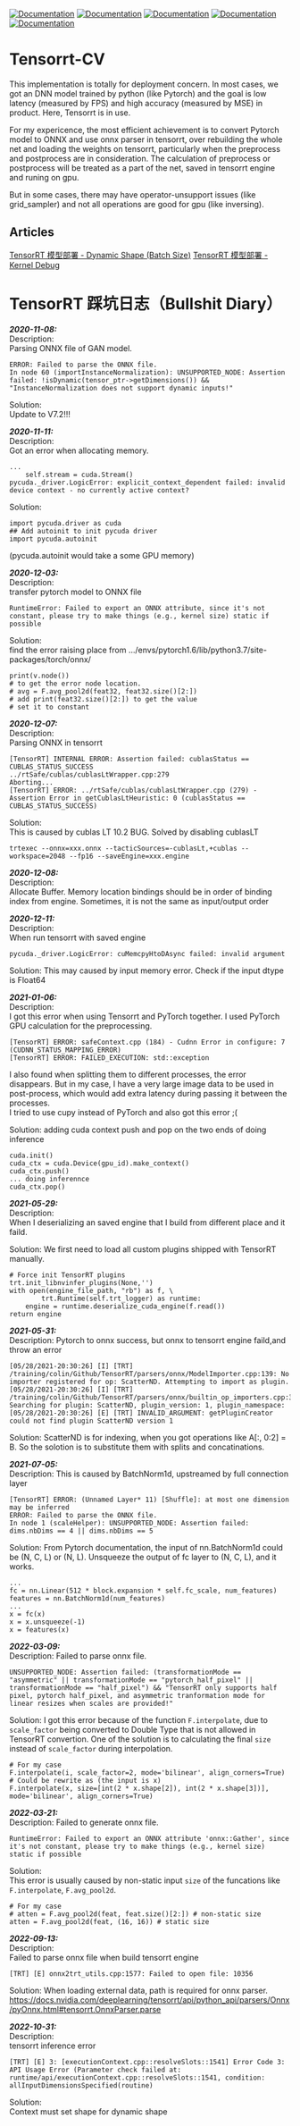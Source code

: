 [![Documentation](https://img.shields.io/badge/Pytorch-documentation-brightgreen)](https://pytorch.org/docs/stable/index.html)
[![Documentation](https://img.shields.io/badge/TensorRT-documentation-brightgreen.svg)](https://docs.nvidia.com/deeplearning/sdk/tensorrt-developer-guide/index.html) 
[![Documentation](https://img.shields.io/badge/TensorRT--Python-api-brightgreen)](https://docs.nvidia.com/deeplearning/tensorrt/api/python_api/index.html)
[![Documentation](https://img.shields.io/badge/Onnx--Graphsurgeon-docs-brightgreen)](https://docs.nvidia.com/deeplearning/tensorrt/onnx-graphsurgeon/docs/index.html)
[![Documentation](https://img.shields.io/badge/PyCUDA-documentation-brightgreen)](https://documen.tician.de/pycuda/)

# Tensorrt-CV
This implementation is totally for deployment concern. In most cases, we got an DNN model trained by python (like Pytorch) and the goal is low latency (measured by FPS) and high accuracy (measured by MSE) in product. Here, Tensorrt is in use.  

For my expericence, the most efficient achievement is to convert Pytorch model to ONNX and use onnx parser in tensorrt, over rebuilding the whole net and loading the weights on tensorrt, particularly when the preprocess and postprocess are in consideration. The calculation of preprocess or postprocess will be treated as a part of the net, saved in tensorrt engine and runing on gpu.  

But in some cases, there may have operator-unsupport issues (like grid_sampler) and not all operations are good for gpu (like inversing).

## Articles
[TensorRT 模型部署 - Dynamic Shape (Batch Size)](https://zhuanlan.zhihu.com/p/387853124)
[TensorRT 模型部署 - Kernel Debug](https://zhuanlan.zhihu.com/p/613535072)

# TensorRT 踩坑日志（Bullshit Diary）

<b><i>2020-11-08:  </i></b>  
Description:  
Parsing ONNX file of GAN model.
```
ERROR: Failed to parse the ONNX file.
In node 60 (importInstanceNormalization): UNSUPPORTED_NODE: Assertion failed: !isDynamic(tensor_ptr->getDimensions()) && "InstanceNormalization does not support dynamic inputs!"
```
Solution:  
Update to V7.2!!!  

<b><i>2020-11-11:  </i></b>  
Description:  
Got an error when allocating memory.
```
...
    self.stream = cuda.Stream()
pycuda._driver.LogicError: explicit_context_dependent failed: invalid device context - no currently active context?
```
Solution:  
```
import pycuda.driver as cuda
## Add autoinit to init pycuda driver
import pycuda.autoinit

```
(pycuda.autoinit would take a some GPU memory)

<b><i>2020-12-03:  </i></b>  
Description:  
transfer pytorch model to ONNX file
```
RuntimeError: Failed to export an ONNX attribute, since it's not constant, please try to make things (e.g., kernel size) static if possible
```
Solution:  
find the error raising place from .../envs/pytorch1.6/lib/python3.7/site-packages/torch/onnx/
```
print(v.node())
# to get the error node location. 
# avg = F.avg_pool2d(feat32, feat32.size()[2:])
# add print(feat32.size()[2:]) to get the value
# set it to constant
```

<b><i>2020-12-07:  </i></b>  
Description:  
Parsing ONNX in tensorrt
```
[TensorRT] INTERNAL ERROR: Assertion failed: cublasStatus == CUBLAS_STATUS_SUCCESS
../rtSafe/cublas/cublasLtWrapper.cpp:279
Aborting...
[TensorRT] ERROR: ../rtSafe/cublas/cublasLtWrapper.cpp (279) - Assertion Error in getCublasLtHeuristic: 0 (cublasStatus == CUBLAS_STATUS_SUCCESS)
```
Solution:  
This is caused by cublas LT 10.2 BUG. Solved by disabling cublasLT
```
trtexec --onnx=xxx.onnx --tacticSources=-cublasLt,+cublas --workspace=2048 --fp16 --saveEngine=xxx.engine
```

<b><i>2020-12-08:  </i></b>  
Description:  
Allocate Buffer. Memory location bindings should be in order of binding index from engine. 
Sometimes, it is not the same as input/output order


<b><i>2020-12-11:  </i></b>  
Description:  
When run tensorrt with saved engine
```
pycuda._driver.LogicError: cuMemcpyHtoDAsync failed: invalid argument
```
Solution: This may caused by input memory error. Check if the input dtype is Float64

<b><i>2021-01-06:  </i></b>  
Description:  
I got this error when using Tensorrt and PyTorch together. I used PyTorch GPU calculation for the preprocessing.
```
[TensorRT] ERROR: safeContext.cpp (184) - Cudnn Error in configure: 7 (CUDNN_STATUS_MAPPING_ERROR)
[TensorRT] ERROR: FAILED_EXECUTION: std::exception
```
I also found when splitting them to different processes, the error disappears. But in my case, I have a very large image data to be used in post-process, which would add extra latency during passing it between the processes.  
I tried to use cupy instead of PyTorch and also got this error ;(

Solution: adding cuda context push and pop on the two ends of doing inference

```
cuda.init()
cuda_ctx = cuda.Device(gpu_id).make_context()
cuda_ctx.push()
... doing inferennce
cuda_ctx.pop()
```

<b><i>2021-05-29:  </i></b>  
Description:  
When I deserializing an saved engine that I build from different place and it faild.

Solution: We first need to load all custom plugins shipped with TensorRT manually.

```
# Force init TensorRT plugins
trt.init_libnvinfer_plugins(None,'')
with open(engine_file_path, "rb") as f, \
        trt.Runtime(self.trt_logger) as runtime:
    engine = runtime.deserialize_cuda_engine(f.read())
return engine
```

<b><i>2021-05-31:  </i></b>  
Description:
Pytorch to onnx success, but onnx to tensorrt engine faild,and throw an error  
```
[05/28/2021-20:30:26] [I] [TRT] /training/colin/Github/TensorRT/parsers/onnx/ModelImporter.cpp:139: No importer registered for op: ScatterND. Attempting to import as plugin.
[05/28/2021-20:30:26] [I] [TRT] /training/colin/Github/TensorRT/parsers/onnx/builtin_op_importers.cpp:3775: Searching for plugin: ScatterND, plugin_version: 1, plugin_namespace: 
[05/28/2021-20:30:26] [E] [TRT] INVALID_ARGUMENT: getPluginCreator could not find plugin ScatterND version 1
```

Solution: ScatterND is for indexing, when you got operations like A[:, 0:2] = B. So the solotion is to substitute them with splits and concatinations.  

<b><i>2021-07-05:  </i></b>  
Description:
This is caused by BatchNorm1d, upstreamed by full connection layer  
```
[TensorRT] ERROR: (Unnamed Layer* 11) [Shuffle]: at most one dimension may be inferred
ERROR: Failed to parse the ONNX file.
In node 1 (scaleHelper): UNSUPPORTED_NODE: Assertion failed: dims.nbDims == 4 || dims.nbDims == 5
```

Solution: From Pytorch documentation, the input of nn.BatchNorm1d could be (N, C, L) or (N, L). Unsqueeze the output of fc layer to (N, C, L), and it works.
```
...
fc = nn.Linear(512 * block.expansion * self.fc_scale, num_features)
features = nn.BatchNorm1d(num_features)
...
x = fc(x)
x = x.unsqueeze(-1)
x = features(x)
```

<b><i>2022-03-09:  </i></b>  
Description:
Failed to parse onnx file.
```
UNSUPPORTED_NODE: Assertion failed: (transformationMode == "asymmetric" || transformationMode == "pytorch_half_pixel" || transformationMode == "half_pixel") && "TensorRT only supports half pixel, pytorch half_pixel, and asymmetric tranformation mode for linear resizes when scales are provided!"
```

Solution:
I got this error because of the function `F.interpolate`, due to `scale_factor` being converted to Double Type that is not allowed in TensorRT convertion.
One of the solution is to calculating the final `size` instead of `scale_factor` during interpolation.
```
# For my case
F.interpolate(i, scale_factor=2, mode='bilinear', align_corners=True)
# Could be rewrite as (the input is x)
F.interpolate(x, size=[int(2 * x.shape[2]), int(2 * x.shape[3])], mode='bilinear', align_corners=True)
```

<b><i>2022-03-21:  </i></b>  
Description:
Failed to generate onnx file.  
```
RuntimeError: Failed to export an ONNX attribute 'onnx::Gather', since it's not constant, please try to make things (e.g., kernel size) static if possible
```

Solution:  
This error is usually caused by non-static input `size` of the funcations like `F.interpolate`, `F.avg_pool2d`.
```
# For my case
# atten = F.avg_pool2d(feat, feat.size()[2:]) # non-static size
atten = F.avg_pool2d(feat, (16, 16)) # static size
```

<b><i>2022-09-13:  </i></b>  
Description:  
Failed to parse onnx file when build tensorrt engine
```
[TRT] [E] onnx2trt_utils.cpp:1577: Failed to open file: 10356
```

Solution:
When loading external data, path is required for onnx parser.
https://docs.nvidia.com/deeplearning/tensorrt/api/python_api/parsers/Onnx/pyOnnx.html#tensorrt.OnnxParser.parse

<b><i>2022-10-31:  </i></b>  
Description:  
tensorrt inference error  
```
[TRT] [E] 3: [executionContext.cpp::resolveSlots::1541] Error Code 3: API Usage Error (Parameter check failed at: runtime/api/executionContext.cpp::resolveSlots::1541, condition: allInputDimensionsSpecified(routine)
```

Solution:  
Context must set shape for dynamic shape


